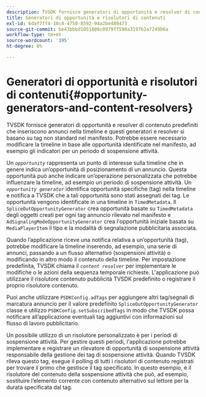 ```yaml
---
description: TVSDK fornisce generatori di opportunità e resolver di contenuto predefiniti che inseriscono annunci nella timeline e questi generatori e resolver si basano su tag non standard nel manifesto. Potrebbe essere necessario modificare la timeline in base alle opportunità identificate nel manifesto, ad esempio gli indicatori per un periodo di sospensione attività.
title: Generatori di opportunità e risolutori di contenuti
exl-id: 6daf7ff4-10c4-4750-8592-94a2be489473
source-git-commit: be43bbbd1051886c8979ff590a3197b2a7249b6a
workflow-type: tm+mt
source-wordcount: '395'
ht-degree: 0%

---
```


# Generatori di opportunità e risolutori di contenuti{#opportunity-generators-and-content-resolvers}

TVSDK fornisce generatori di opportunità e resolver di contenuto predefiniti che inseriscono annunci nella timeline e questi generatori e resolver si basano su tag non standard nel manifesto. Potrebbe essere necessario modificare la timeline in base alle opportunità identificate nel manifesto, ad esempio gli indicatori per un periodo di sospensione attività.

Un *`opportunity`* rappresenta un punto di interesse sulla timeline che in genere indica un’opportunità di posizionamento di un annuncio. Questa opportunità può anche indicare un’operazione personalizzata che potrebbe influenzare la timeline, ad esempio un periodo di sospensione attività. Un *`opportunity generator`* identifica opportunità specifiche (tag) nella timeline e notifica a TVSDK che a tali opportunità sono stati assegnati dei tag. Le opportunità vengono identificate in una timeline in `TimedMetadata`. Il `SpliceOutOpportunityGenerator` crea opportunità basate su `TimedMetadata` degli oggetti creati per ogni tag annuncio rilevato nel manifesto e `AdSignalingModeOpportunityGenerator` crea l&#39;opportunità iniziale basata su `MediaPlayerItem` il tipo e la modalità di segnalazione pubblicitaria associata.

Quando l’applicazione riceve una notifica relativa a un’opportunità (tag), potrebbe modificare la timeline inserendo, ad esempio, una serie di annunci, passando a un flusso alternativo (sospensioni attività) o modificando in altro modo il contenuto della timeline. Per impostazione predefinita, TVSDK chiama il *`content resolver`* per implementare le modifiche o le azioni della sequenza temporale richieste. L&#39;applicazione può utilizzare il risolutore contenuto pubblicità TVSDK predefinito o registrare il proprio risolutore contenuto.

Puoi anche utilizzare `PSDKConfig.adTags` per aggiungere altri tag/segnali di marcatura annuncio per il valore predefinito `SpliceOutOpportunityGenerator` classe e utilizzo `PSDKConfig.setSubscribedTags` in modo che TVSDK possa notificare all’applicazione eventuali tag aggiuntivi con informazioni sul flusso di lavoro pubblicitario.

Un possibile utilizzo di un risolutore personalizzato è per i periodi di sospensione attività. Per gestire questi periodi, l&#39;applicazione potrebbe implementare e registrare un rilevatore di opportunità di sospensione attività responsabile della gestione dei tag di sospensione attività. Quando TVSDK rileva questo tag, esegue il polling di tutti i risolutori di contenuto registrati per trovare il primo che gestisce il tag specificato. In questo esempio, è il risolutore del contenuto della sospensione attività che può, ad esempio, sostituire l’elemento corrente con contenuto alternativo sul lettore per la durata specificata dal tag.
